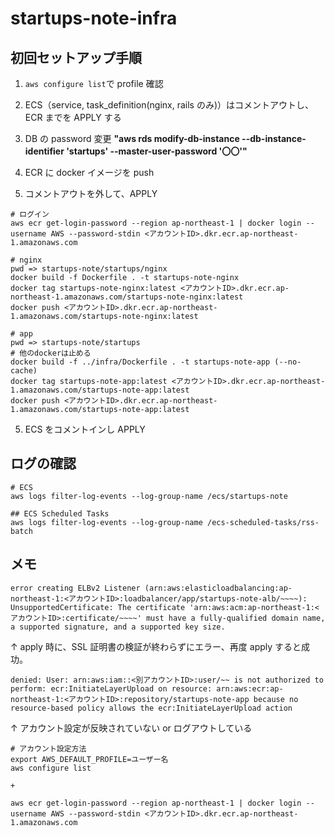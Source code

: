 # startups-note-infra

## 初回セットアップ手順

1. `aws configure list`で profile 確認

2. ECS（service, task_definition(nginx, rails のみ)）はコメントアウトし、ECR までを APPLY する

3. DB の password 変更
   **"aws rds modify-db-instance --db-instance-identifier 'startups' --master-user-password '〇〇'"**
4. ECR に docker イメージを push

5. コメントアウトを外して、APPLY

```
# ログイン
aws ecr get-login-password --region ap-northeast-1 | docker login --username AWS --password-stdin <アカウントID>.dkr.ecr.ap-northeast-1.amazonaws.com

# nginx
pwd => startups-note/startups/nginx
docker build -f Dockerfile . -t startups-note-nginx
docker tag startups-note-nginx:latest <アカウントID>.dkr.ecr.ap-northeast-1.amazonaws.com/startups-note-nginx:latest
docker push <アカウントID>.dkr.ecr.ap-northeast-1.amazonaws.com/startups-note-nginx:latest

# app
pwd => startups-note/startups
# 他のdockerは止める
docker build -f ../infra/Dockerfile . -t startups-note-app (--no-cache)
docker tag startups-note-app:latest <アカウントID>.dkr.ecr.ap-northeast-1.amazonaws.com/startups-note-app:latest
docker push <アカウントID>.dkr.ecr.ap-northeast-1.amazonaws.com/startups-note-app:latest
```

5. ECS をコメントインし APPLY

## ログの確認

```
# ECS
aws logs filter-log-events --log-group-name /ecs/startups-note

## ECS Scheduled Tasks
aws logs filter-log-events --log-group-name /ecs-scheduled-tasks/rss-batch
```

## メモ

```
error creating ELBv2 Listener (arn:aws:elasticloadbalancing:ap-northeast-1:<アカウントID>:loadbalancer/app/startups-note-alb/~~~~): UnsupportedCertificate: The certificate 'arn:aws:acm:ap-northeast-1:<アカウントID>:certificate/~~~~' must have a fully-qualified domain name, a supported signature, and a supported key size.
```

↑ apply 時に、SSL 証明書の検証が終わらずにエラー、再度 apply すると成功。

```
denied: User: arn:aws:iam::<別アカウントID>:user/~~ is not authorized to perform: ecr:InitiateLayerUpload on resource: arn:aws:ecr:ap-northeast-1:<アカウントID>:repository/startups-note-app because no resource-based policy allows the ecr:InitiateLayerUpload action
```

↑ アカウント設定が反映されていない or ログアウトしている

```
# アカウント設定方法
export AWS_DEFAULT_PROFILE=ユーザー名
aws configure list

+

aws ecr get-login-password --region ap-northeast-1 | docker login --username AWS --password-stdin <アカウントID>.dkr.ecr.ap-northeast-1.amazonaws.com
```
